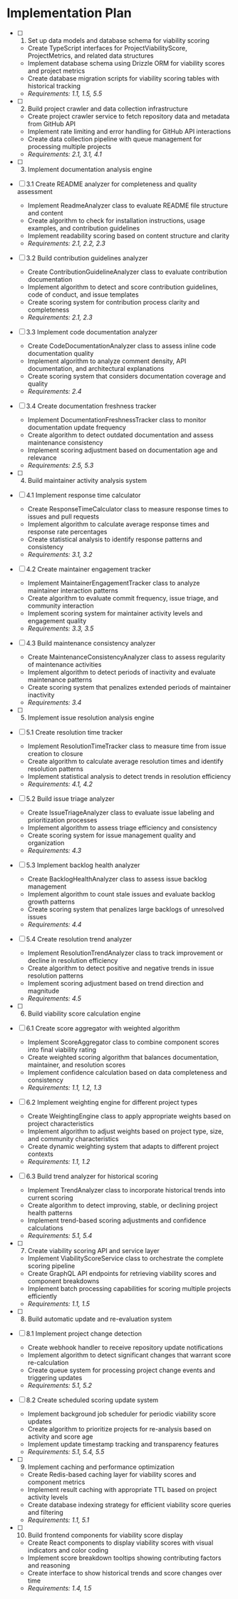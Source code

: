 # Implementation Plan

- [ ] 1. Set up data models and database schema for viability scoring
  - Create TypeScript interfaces for ProjectViabilityScore, ProjectMetrics, and related data structures
  - Implement database schema using Drizzle ORM for viability scores and project metrics
  - Create database migration scripts for viability scoring tables with historical tracking
  - _Requirements: 1.1, 1.5, 5.5_

- [ ] 2. Build project crawler and data collection infrastructure
  - Create project crawler service to fetch repository data and metadata from GitHub API
  - Implement rate limiting and error handling for GitHub API interactions
  - Create data collection pipeline with queue management for processing multiple projects
  - _Requirements: 2.1, 3.1, 4.1_

- [ ] 3. Implement documentation analysis engine
- [ ] 3.1 Create README analyzer for completeness and quality assessment
  - Implement ReadmeAnalyzer class to evaluate README file structure and content
  - Create algorithm to check for installation instructions, usage examples, and contribution guidelines
  - Implement readability scoring based on content structure and clarity
  - _Requirements: 2.1, 2.2, 2.3_

- [ ] 3.2 Build contribution guidelines analyzer
  - Create ContributionGuidelineAnalyzer class to evaluate contribution documentation
  - Implement algorithm to detect and score contribution guidelines, code of conduct, and issue templates
  - Create scoring system for contribution process clarity and completeness
  - _Requirements: 2.1, 2.3_

- [ ] 3.3 Implement code documentation analyzer
  - Create CodeDocumentationAnalyzer class to assess inline code documentation quality
  - Implement algorithm to analyze comment density, API documentation, and architectural explanations
  - Create scoring system that considers documentation coverage and quality
  - _Requirements: 2.4_

- [ ] 3.4 Create documentation freshness tracker
  - Implement DocumentationFreshnessTracker class to monitor documentation update frequency
  - Create algorithm to detect outdated documentation and assess maintenance consistency
  - Implement scoring adjustment based on documentation age and relevance
  - _Requirements: 2.5, 5.3_

- [ ] 4. Build maintainer activity analysis system
- [ ] 4.1 Implement response time calculator
  - Create ResponseTimeCalculator class to measure response times to issues and pull requests
  - Implement algorithm to calculate average response times and response rate percentages
  - Create statistical analysis to identify response patterns and consistency
  - _Requirements: 3.1, 3.2_

- [ ] 4.2 Create maintainer engagement tracker
  - Implement MaintainerEngagementTracker class to analyze maintainer interaction patterns
  - Create algorithm to evaluate commit frequency, issue triage, and community interaction
  - Implement scoring system for maintainer activity levels and engagement quality
  - _Requirements: 3.3, 3.5_

- [ ] 4.3 Build maintenance consistency analyzer
  - Create MaintenanceConsistencyAnalyzer class to assess regularity of maintenance activities
  - Implement algorithm to detect periods of inactivity and evaluate maintenance patterns
  - Create scoring system that penalizes extended periods of maintainer inactivity
  - _Requirements: 3.4_

- [ ] 5. Implement issue resolution analysis engine
- [ ] 5.1 Create resolution time tracker
  - Implement ResolutionTimeTracker class to measure time from issue creation to closure
  - Create algorithm to calculate average resolution times and identify resolution patterns
  - Implement statistical analysis to detect trends in resolution efficiency
  - _Requirements: 4.1, 4.2_

- [ ] 5.2 Build issue triage analyzer
  - Create IssueTriageAnalyzer class to evaluate issue labeling and prioritization processes
  - Implement algorithm to assess triage efficiency and consistency
  - Create scoring system for issue management quality and organization
  - _Requirements: 4.3_

- [ ] 5.3 Implement backlog health analyzer
  - Create BacklogHealthAnalyzer class to assess issue backlog management
  - Implement algorithm to count stale issues and evaluate backlog growth patterns
  - Create scoring system that penalizes large backlogs of unresolved issues
  - _Requirements: 4.4_

- [ ] 5.4 Create resolution trend analyzer
  - Implement ResolutionTrendAnalyzer class to track improvement or decline in resolution efficiency
  - Create algorithm to detect positive and negative trends in issue resolution patterns
  - Implement scoring adjustment based on trend direction and magnitude
  - _Requirements: 4.5_

- [ ] 6. Build viability score calculation engine
- [ ] 6.1 Create score aggregator with weighted algorithm
  - Implement ScoreAggregator class to combine component scores into final viability rating
  - Create weighted scoring algorithm that balances documentation, maintainer, and resolution scores
  - Implement confidence calculation based on data completeness and consistency
  - _Requirements: 1.1, 1.2, 1.3_

- [ ] 6.2 Implement weighting engine for different project types
  - Create WeightingEngine class to apply appropriate weights based on project characteristics
  - Implement algorithm to adjust weights based on project type, size, and community characteristics
  - Create dynamic weighting system that adapts to different project contexts
  - _Requirements: 1.1, 1.2_

- [ ] 6.3 Build trend analyzer for historical scoring
  - Implement TrendAnalyzer class to incorporate historical trends into current scoring
  - Create algorithm to detect improving, stable, or declining project health patterns
  - Implement trend-based scoring adjustments and confidence calculations
  - _Requirements: 5.1, 5.4_

- [ ] 7. Create viability scoring API and service layer
  - Implement ViabilityScoreService class to orchestrate the complete scoring pipeline
  - Create GraphQL API endpoints for retrieving viability scores and component breakdowns
  - Implement batch processing capabilities for scoring multiple projects efficiently
  - _Requirements: 1.1, 1.5_

- [ ] 8. Build automatic update and re-evaluation system
- [ ] 8.1 Implement project change detection
  - Create webhook handler to receive repository update notifications
  - Implement algorithm to detect significant changes that warrant score re-calculation
  - Create queue system for processing project change events and triggering updates
  - _Requirements: 5.1, 5.2_

- [ ] 8.2 Create scheduled scoring update system
  - Implement background job scheduler for periodic viability score updates
  - Create algorithm to prioritize projects for re-analysis based on activity and score age
  - Implement update timestamp tracking and transparency features
  - _Requirements: 5.1, 5.4, 5.5_

- [ ] 9. Implement caching and performance optimization
  - Create Redis-based caching layer for viability scores and component metrics
  - Implement result caching with appropriate TTL based on project activity levels
  - Create database indexing strategy for efficient viability score queries and filtering
  - _Requirements: 1.1, 5.1_

- [ ] 10. Build frontend components for viability score display
  - Create React components to display viability scores with visual indicators and color coding
  - Implement score breakdown tooltips showing contributing factors and reasoning
  - Create interface to show historical trends and score changes over time
  - _Requirements: 1.4, 1.5_